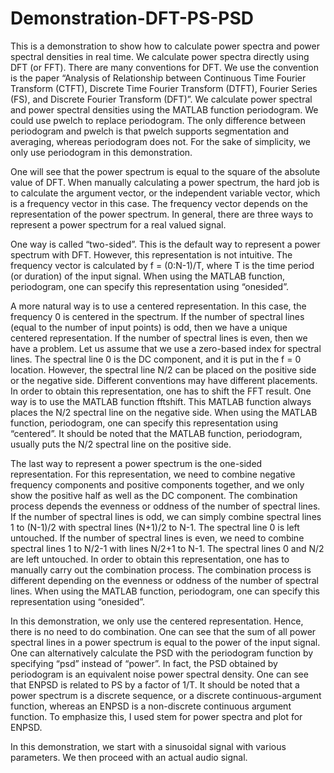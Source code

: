 # Demonstration-DFT-PS-PSD

This is a demonstration to show how to calculate power spectra and power spectral densities in real time. We calculate power spectra directly using DFT (or FFT). There are many conventions for DFT. We use the convention is the paper “Analysis of Relationship between Continuous Time Fourier Transform (CTFT), Discrete Time Fourier Transform (DTFT), Fourier Series (FS), and Discrete Fourier Transform (DFT)”. We calculate power spectral and power spectral densities using the MATLAB function periodogram. We could use pwelch to replace periodogram. The only difference between periodogram and pwelch is that pwelch supports segmentation and averaging, whereas periodogram does not. For the sake of simplicity, we only use periodogram in this demonstration.

One will see that the power spectrum is equal to the square of the absolute value of DFT. When manually calculating a power spectrum, the hard job is to calculate the argument vector, or the independent variable vector, which is a frequency vector in this case. The frequency vector depends on the representation of the power spectrum. In general, there are three ways to represent a power spectrum for a real valued signal.

One way is called “two-sided”. This is the default way to represent a power spectrum with DFT. However, this representation is not intuitive. The frequency vector is calculated by f = (0:N-1)/T, where T is the time period (or duration) of the input signal. When using the MATLAB function, periodogram, one can specify this representation using “onesided”.

A more natural way is to use a centered representation. In this case, the frequency 0 is centered in the spectrum. If the number of spectral lines (equal to the number of input points) is odd, then we have a unique centered representation. If the number of spectral lines is even, then we have a problem. Let us assume that we use a zero-based index for spectral lines. The spectral line 0 is the DC component, and it is put in the f = 0 location. However, the spectral line N/2 can be placed on the positive side or the negative side. Different conventions may have different placements. In order to obtain this representation, one has to shift the FFT result. One way is to use the MATLAB function fftshift. This MATLAB function always places the N/2 spectral line on the negative side. When using the MATLAB function, periodogram, one can specify this representation using “centered”. It should be noted that the MATLAB function, periodogram, usually puts the N/2 spectral line on the positive side.

The last way to represent a power spectrum is the one-sided representation. For this representation, we need to combine negative frequency components and positive components together, and we only show the positive half as well as the DC component. The combination process depends the evenness or oddness of the number of spectral lines. If the number of spectral lines is odd, we can simply combine spectral lines 1 to (N-1)/2 with spectral lines (N+1)/2 to N-1. The spectral line 0 is left untouched. If the number of spectral lines is even, we need to combine spectral lines 1 to N/2-1 with lines N/2+1 to N-1. The spectral lines 0 and N/2 are left untouched. In order to obtain this representation, one has to manually carry out the combination process. The combination process is different depending on the evenness or oddness of the number of spectral lines. When using the MATLAB function, periodogram, one can specify this representation using “onesided”.

In this demonstration, we only use the centered representation. Hence, there is no need to do combination. One can see that the sum of all power spectral lines in a power spectrum is equal to the power of the input signal. One can alternatively calculate the PSD with the periodogram function by specifying “psd” instead of “power”. In fact, the PSD obtained by periodogram is an equivalent noise power spectral density. One can see that ENPSD is related to PS by a factor of 1/T. It should be noted that a power spectrum is a discrete sequence, or a discrete continuous-argument function, whereas an ENPSD is a non-discrete continuous argument function. To emphasize this, I used stem for power spectra and plot for ENPSD.

In this demonstration, we start with a sinusoidal signal with various parameters. We then proceed with an actual audio signal.
